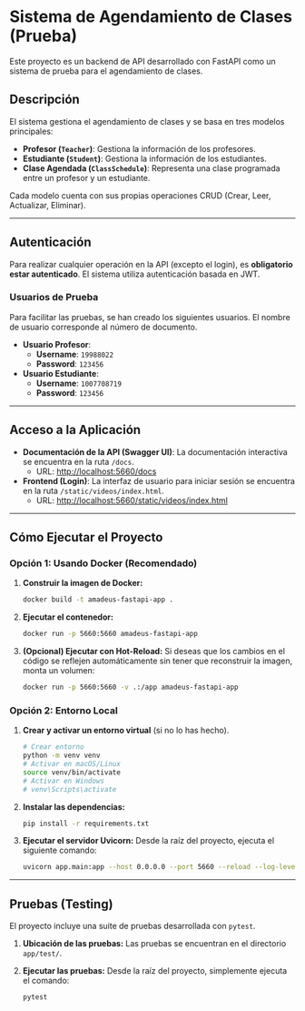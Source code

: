 # Sistema de Agendamiento de Clases (Prueba)

Este proyecto es un backend de API desarrollado con FastAPI como un sistema de prueba para el agendamiento de clases.

## Descripción

El sistema gestiona el agendamiento de clases y se basa en tres modelos principales:

*   **Profesor (`Teacher`)**: Gestiona la información de los profesores.
*   **Estudiante (`Student`)**: Gestiona la información de los estudiantes.
*   **Clase Agendada (`ClassSchedule`)**: Representa una clase programada entre un profesor y un estudiante.

Cada modelo cuenta con sus propias operaciones CRUD (Crear, Leer, Actualizar, Eliminar).

---

## Autenticación

Para realizar cualquier operación en la API (excepto el login), es **obligatorio estar autenticado**. El sistema utiliza autenticación basada en JWT.

### Usuarios de Prueba

Para facilitar las pruebas, se han creado los siguientes usuarios. El nombre de usuario corresponde al número de documento.

*   **Usuario Profesor**:
    *   **Username**: `19988022`
    *   **Password**: `123456`
*   **Usuario Estudiante**:
    *   **Username**: `1007708719`
    *   **Password**: `123456`

---

## Acceso a la Aplicación

*   **Documentación de la API (Swagger UI)**: La documentación interactiva se encuentra en la ruta `/docs`.
    *   URL: [http://localhost:5660/docs](http://localhost:5660/docs)
*   **Frontend (Login)**: La interfaz de usuario para iniciar sesión se encuentra en la ruta `/static/videos/index.html`.
    *   URL: [http://localhost:5660/static/videos/index.html](http://localhost:5660/static/videos/index.html)

---

## Cómo Ejecutar el Proyecto

### Opción 1: Usando Docker (Recomendado)

1.  **Construir la imagen de Docker:**
    ```bash
    docker build -t amadeus-fastapi-app .
    ```

2.  **Ejecutar el contenedor:**
    ```bash
    docker run -p 5660:5660 amadeus-fastapi-app
    ```

3.  **(Opcional) Ejecutar con Hot-Reload:**
    Si deseas que los cambios en el código se reflejen automáticamente sin tener que reconstruir la imagen, monta un volumen:
    ```bash
    docker run -p 5660:5660 -v .:/app amadeus-fastapi-app
    ```

### Opción 2: Entorno Local

1.  **Crear y activar un entorno virtual** (si no lo has hecho).
    ```bash
    # Crear entorno
    python -m venv venv
    # Activar en macOS/Linux
    source venv/bin/activate
    # Activar en Windows
    # venv\Scripts\activate
    ```

2.  **Instalar las dependencias:**
    ```bash
    pip install -r requirements.txt
    ```

3.  **Ejecutar el servidor Uvicorn:**
    Desde la raíz del proyecto, ejecuta el siguiente comando:
    ```bash
    uvicorn app.main:app --host 0.0.0.0 --port 5660 --reload --log-level info
    ```

---

## Pruebas (Testing)

El proyecto incluye una suite de pruebas desarrollada con `pytest`.

1.  **Ubicación de las pruebas:**
    Las pruebas se encuentran en el directorio `app/test/`.

2.  **Ejecutar las pruebas:**
    Desde la raíz del proyecto, simplemente ejecuta el comando:
    ```bash
    pytest
    ```

